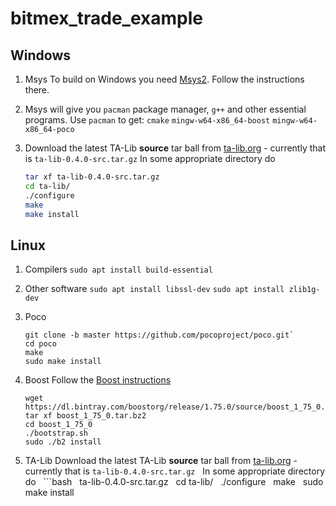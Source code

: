 # bitmex_trade_example

## Windows

1. Msys
   To build on Windows you need [Msys2](https://www.msys2.org/).  Follow the instructions there.

2. Msys will give you `pacman` package manager, `g++` and other essential programs.
   Use `pacman` to get:
   `cmake`
   `mingw-w64-x86_64-boost`
   `mingw-w64-x86_64-poco`
   
3. Download the latest TA-Lib **source** tar ball from [ta-lib.org](https://www.ta-lib.org/hdr_dw.html) - currently that is `ta-lib-0.4.0-src.tar.gz`
   In some appropriate directory do
   ```bash
   tar xf ta-lib-0.4.0-src.tar.gz 
   cd ta-lib/
   ./configure
   make
   make install
   
## Linux

1. Compilers
   `sudo apt install build-essential`
   
1. Other software
   `sudo apt install libssl-dev`
   `sudo apt install zlib1g-dev`

1. Poco
   ```shell
   git clone -b master https://github.com/pocoproject/poco.git`
   cd poco
   make
   sudo make install
   ```
   
1. Boost
   Follow the [Boost instructions](https://www.boost.org/doc/libs/1_75_0/more/getting_started/unix-variants.html)
   ```shell
   wget https://dl.bintray.com/boostorg/release/1.75.0/source/boost_1_75_0.tar.bz2
   tar xf boost_1_75_0.tar.bz2
   cd boost_1_75_0
   ./bootstrap.sh
   sudo ./b2 install
   ```
   
1. TA-Lib
   Download the latest TA-Lib **source** tar ball from [ta-lib.org](https://www.ta-lib.org/hdr_dw.html) - currently that is `ta-lib-0.4.0-src.tar.gz`
   In some appropriate directory do
   ```bash
   ta-lib-0.4.0-src.tar.gz 
   cd ta-lib/
   ./configure
   make
   sudo make install
   ```
 
   
